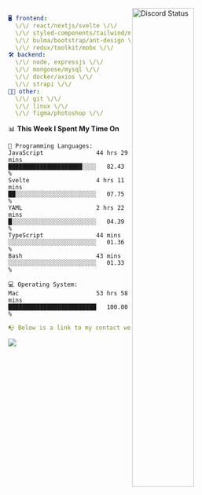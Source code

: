 
<a href="https://discord.com/users/279302975371870218" target="_blank">
    <img width="50%" align="right" alt="Discord Status" src="https://lanyard.cnrad.dev/api/279302975371870218?bg=161B22&borderRadius=5px%205px%200%200&hideTimestamp=true&idleMessage=Just%20chillin%27%20at%20the%20moment&animated=true">
</a>

```yaml
🖥️ frontend: 
  \/\/ react/nextjs/svelte \/\/
  \/\/ styled-components/tailwind/mui/
  \/\/ bulma/bootstrap/ant-design \/\/
  \/\/ redux/toolkit/mobx \/\/
🛠 backend: 
  \/\/ node, expressjs \/\/
  \/\/ mongoose/mysql \/\/
  \/\/ docker/axios \/\/
  \/\/ strapi \/\/
👨‍💻 other: 
  \/\/ git \/\/ 
  \/\/ linux \/\/
  \/\/ figma/photoshop \/\/
```
<!--START_SECTION:waka-->
📊 **This Week I Spent My Time On** 

```text
💬 Programming Languages: 
JavaScript               44 hrs 29 mins      █████████████████████░░░░   82.43 % 
Svelte                   4 hrs 11 mins       ██░░░░░░░░░░░░░░░░░░░░░░░   07.75 % 
YAML                     2 hrs 22 mins       █░░░░░░░░░░░░░░░░░░░░░░░░   04.39 % 
TypeScript               44 mins             ░░░░░░░░░░░░░░░░░░░░░░░░░   01.36 % 
Bash                     43 mins             ░░░░░░░░░░░░░░░░░░░░░░░░░   01.33 % 

💻 Operating System: 
Mac                      53 hrs 58 mins      █████████████████████████   100.00 % 
```


<!--END_SECTION:waka-->
```yaml
📭 Below is a link to my contact website 
```
<a href="https://mxns.xyz" target="_black"> <img src="https://img.shields.io/badge/website-161B22?style=for-the-badge&logo=About.me&logoColor=white"></img> <a/>
